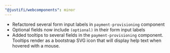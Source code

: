 ```yaml
---
"@justifi/webcomponents": minor
---
```


- Refactored several form input labels in `payment-provisioning` component
- Optional fields now include `(optional)` in their form input labels
- Added tooltips to several fields in the `payment-provisioning` component. Tooltips render as a bootstrap SVG icon that will display help text when hovered with a mouse.
